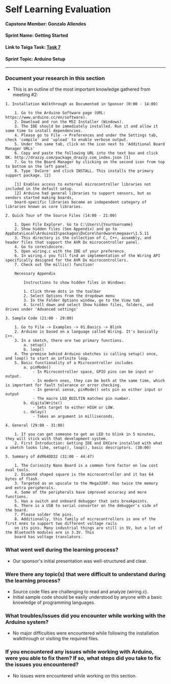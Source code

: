 # Self Learning Evaluation

#### Capstone Member:	Gonzalo Allendes  
#### Sprint Name:		Getting Started  
#### Link to Taiga Task:	[Task 7](https://tree.taiga.io/project/bookstrong-introduction-to-microcontroller/task/7)
#### Sprint Topic:		Arduino Setup

---

### Document your research in this section

- This is an outline of the most important knowledge gathered from meeting #2:

```
1. Installation Walkthrough as Documented in Sponsor (0:00 - 14:00)

    1. Go to the Arduino Software page (URL: https://www.arduino.cc/en/software).
    2. Download and run the MSI Installer (Windows).
    3. The IDE should be immediately installed. Run it and allow it some time to install dependencies.
    4. Please go to File -> Preferences and under the Settings tab, check 'compile' and 'upload' to enable verbose output.
    5. Under the same tab, click on the icon next to 'Additional Board Manager URLs'
    6. Copy and paste the following URL into the text box and click OK. http://drazzy.com/package_drazzy.com_index.json [1]
    7. Go to the Board Manager by clicking on the second icon from top to bottom on the left panel.
    8. Type 'DxCore' and click INSTALL. This installs the primary support package. [2]

    [1] Enables access to external microcontroller libraries not included in the default setup.  
    [2] Arduino had general libraries to support sensors, but as vendors started making boards,
    board-specific libraries became an independent category of libraries known as core libraries.

2. Quick Tour of the Source Files (14:00 - 21:00)

    1. Open File Explorer. Go to C:\Users\{YourUsername}
    2. Show hidden files (See Appendix) and go to AppData\Local\Arduino15\packages\DxCore\hardware\megaavr\1.5.11
    3. This directory is the collection of C, C++, assembly, and header files that support the AVR Dx microcontroller panel.  
    4. Go to cores\dxcore.
    5. Open wiring.c with the IDE of your preference. 
    6. In wiring.c you fill find an implementation of the Wiring API specifically designed for the AVR Dx microcontrollers.
    7. Check out the millis() function!

    Necessary Appendix
    
        Instructions to show hidden files in Windows:
    
        1. Click three dots in the toolbar
        2. Select Options from the dropdown menu
        3. In the Folder Options window, go to the View tab
        4. Scroll down and select Show hidden files, folders, and drives under 'Advanced settings'

3. Sample Code (21:00 - 29:00)

    1. Go to File -> Examples -> 01.Basics -> Blink
    2. Arduino is based on a language called Wiring. It's basically C++.
    3. In a sketch, there are two primary functions.
        a. setup()
        b. loop()
    4. The premise behind Arduino sketches is calling setup() once, and loop() to start an infinite loop.
    5. Basic functionality of a Microcontroller includes
        a. pinMode()
            - In Microcontroller space, GPIO pins can be input or output.
            - In modern ones, they can be both at the same time, which is important for fault tolerance or error checking.
            - In general sense, pinMode() sets pin as either input or output
            - The macro LED_BUILTIN matches pin number.
        b. digitalWrite()
            - Sets target to either HIGH or LOW.
        c. delay()
            - Takes an argument in milliseconds.

4. General (29:00 - 31:00)

    1. If you can get someone to get an LED to blink in 5 minutes, they will stick with that development system.
    2. First Introduction: Getting IDE and DXCore installed with what a sketch looks like, setup(), loop(), basic descriptors. (30:00) 

5. Summary of AVR64DD32 (31:00 - 44:47)

    1. The Curiosity Nano Board is a common form factor on low cost eval tools.
    2. Diamond shaped square is the microcontroller and it has 64 bytes of flash.
    3. Targeted as an upscale to the Mega328P. Has twice the memory and extra peripherals.
    4. Some of the peripherals have improved accuracy and more functions.
    5. Has a switch and onboard debugger that sets breakpoints.
    6. There is a USB to serial converter on the debugger's side of the board.
    7. Please solder the pins.
    8. Additionally, this family of microcontrollers is one of the first ones to support two different voltage rails
    on its pins. Many industrial things are still in 5V, but a lot of the Bluetooth modules are in 3.3V. This
    board has voltage translators.

```

### What went well during the learning process?

- Our sponsor's initial presentation was well-structured and clear. 

### Were there any topic(s) that were difficult to understand during the learning process?

- Source code files are challenging to read and analyze (wiring.c).
- Initial sample code should be easily understood by anyone with a basic knowledge of programming languages.

### What troubles/issues did you encounter while working with the Arduino system?

- No major difficulties were encountered while following the installation walkthrough or visiting the required files.

### If you encountered any issues while working with Arduino, were you able to fix them? If so, what steps did you take to fix the issues you encountered?

- No issues were encountered while working on this section.